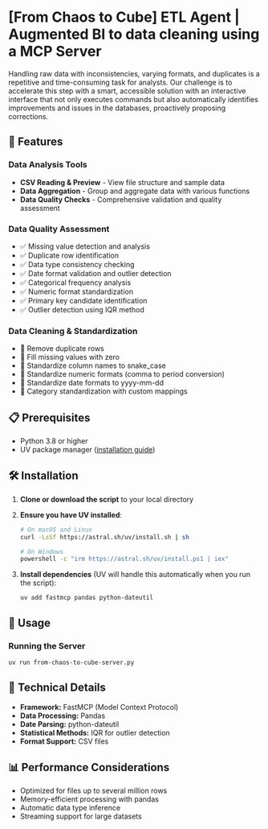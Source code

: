 # [From Chaos to Cube] ETL Agent | Augmented BI to data cleaning using a MCP Server

Handling raw data with inconsistencies, varying formats, and duplicates is a repetitive and time-consuming task for analysts. Our challenge is to accelerate this step with a smart, accessible solution with an interactive interface that not only executes commands but also automatically identifies improvements and issues in the databases, proactively proposing corrections.


## 🚀 Features

### Data Analysis Tools
- **CSV Reading & Preview** - View file structure and sample data
- **Data Aggregation** - Group and aggregate data with various functions
- **Data Quality Checks** - Comprehensive validation and quality assessment

### Data Quality Assessment
- ✅ Missing value detection and analysis
- ✅ Duplicate row identification
- ✅ Data type consistency checking
- ✅ Date format validation and outlier detection
- ✅ Categorical frequency analysis
- ✅ Numeric format standardization
- ✅ Primary key candidate identification
- ✅ Outlier detection using IQR method

### Data Cleaning & Standardization
- 🧹 Remove duplicate rows
- 🧹 Fill missing values with zero
- 🧹 Standardize column names to snake_case
- 🧹 Standardize numeric formats (comma to period conversion)
- 🧹 Standardize date formats to yyyy-mm-dd
- 🧹 Category standardization with custom mappings

## 📋 Prerequisites

- Python 3.8 or higher
- UV package manager ([installation guide](https://docs.astral.sh/uv/getting-started/installation/))

## 🛠️ Installation

1. **Clone or download the script** to your local directory
2. **Ensure you have UV installed**:
   ```bash
   # On macOS and Linux
   curl -LsSf https://astral.sh/uv/install.sh | sh
   
   # On Windows
   powershell -c "irm https://astral.sh/uv/install.ps1 | iex"
   ```

3. **Install dependencies** (UV will handle this automatically when you run the script):
   ```bash
   uv add fastmcp pandas python-dateutil
   ```

## 🚀 Usage

### Running the Server

```bash
uv run from-chaos-to-cube-server.py
```

## 🔧 Technical Details

- **Framework:** FastMCP (Model Context Protocol)
- **Data Processing:** Pandas
- **Date Parsing:** python-dateutil
- **Statistical Methods:** IQR for outlier detection
- **Format Support:** CSV files 

## 📊 Performance Considerations

- Optimized for files up to several million rows
- Memory-efficient processing with pandas
- Automatic data type inference
- Streaming support for large datasets
